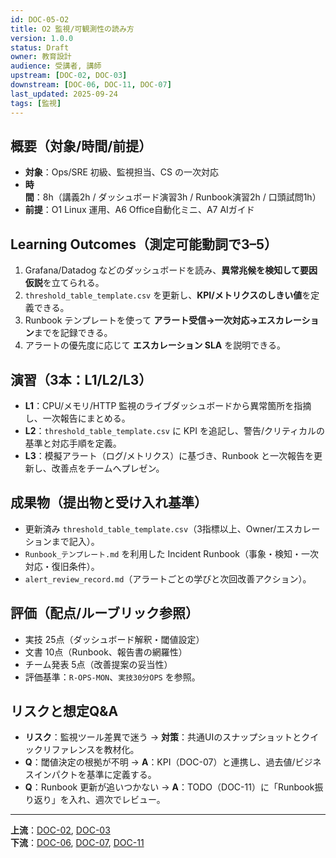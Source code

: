 ```yaml
---
id: DOC-05-O2
title: O2 監視/可観測性の読み方
version: 1.0.0
status: Draft
owner: 教育設計
audience: 受講者, 講師
upstream: [DOC-02, DOC-03]
downstream: [DOC-06, DOC-11, DOC-07]
last_updated: 2025-09-24
tags: [監視]
---
```


## 概要（対象/時間/前提）
- **対象**：Ops/SRE 初級、監視担当、CS の一次対応
- **時間**：8h（講義2h / ダッシュボード演習3h / Runbook演習2h / 口頭試問1h）
- **前提**：O1 Linux 運用、A6 Office自動化ミニ、A7 AIガイド

## Learning Outcomes（測定可能動詞で3–5）
1. Grafana/Datadog などのダッシュボードを読み、**異常兆候を検知して要因仮説**を立てられる。
2. `threshold_table_template.csv` を更新し、**KPI/メトリクスのしきい値**を定義できる。
3. Runbook テンプレートを使って **アラート受信→一次対応→エスカレーション**までを記録できる。
4. アラートの優先度に応じて **エスカレーション SLA** を説明できる。

## 演習（3本：L1/L2/L3）
- **L1**：CPU/メモリ/HTTP 監視のライブダッシュボードから異常箇所を指摘し、一次報告にまとめる。
- **L2**：`threshold_table_template.csv` に KPI を追記し、警告/クリティカルの基準と対応手順を定義。
- **L3**：模擬アラート（ログ/メトリクス）に基づき、Runbook と一次報告を更新し、改善点をチームへプレゼン。

## 成果物（提出物と受け入れ基準）
- 更新済み `threshold_table_template.csv`（3指標以上、Owner/エスカレーションまで記入）。
- `Runbook_テンプレート.md` を利用した Incident Runbook（事象・検知・一次対応・復旧条件）。
- `alert_review_record.md`（アラートごとの学びと次回改善アクション）。

## 評価（配点/ルーブリック参照）
- 実技 25点（ダッシュボード解釈・閾値設定）
- 文書 10点（Runbook、報告書の網羅性）
- チーム発表 5点（改善提案の妥当性）
- 評価基準：`R-OPS-MON`、`実技30分OPS` を参照。

## リスクと想定Q&A
- **リスク**：監視ツール差異で迷う → **対策**：共通UIのスナップショットとクイックリファレンスを教材化。
- **Q**：閾値決定の根拠が不明 → **A**：KPI（DOC-07）と連携し、過去値/ビジネスインパクトを基準に定義する。
- **Q**：Runbook 更新が追いつかない → **A**：TODO（DOC-11）に「Runbook振り返り」を入れ、週次でレビュー。

---
**上流**：[DOC-02](../../02_product-curriculum/DOC-02_プロダクトとカリキュラム体系_v1.0.md), [DOC-03](../../03_course-dag/DOC-03_コースDAG_依存関係図_v1.0.md)  
**下流**：[DOC-06](../../06_assessment-rubric/DOC-06_評価とルーブリック_v1.0.md), [DOC-07](../../07_kpi-reporting/DOC-07_KPIとレポーティング_v1.0.md), [DOC-11](../../11_poc-pack/DOC-11_PoCパック_v1.0.md)
